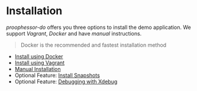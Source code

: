 # Installation

*proophessor-do* offers you three options to install the demo application. We support *Vagrant*, *Docker* and have *manual*
instructions.

> Docker is the recommended and fastest installation method

- [Install using Docker](docker.md)
- [Install using Vagrant](vagrant.md)
- [Manual Installation](manual.md)
- Optional Feature: [Install Snapshots](snapshots.md)
- Optional Feature: [Debugging with Xdebug](debugging.md)
